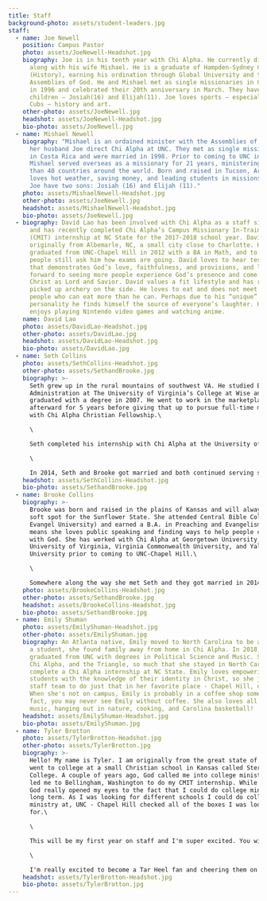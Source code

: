 ```yaml
---
title: Staff
background-photo: assets/student-leaders.jpg
staff:
  - name: Joe Newell
    position: Campus Pastor
    photo: assets/JoeNewell-Headshot.jpg
    biography: Joe is in his tenth year with Chi Alpha. He currently directs XA
      along with his wife Mishael. He is a graduate of Hampden-Sydney College
      (History), earning his ordination through Global University and the
      Assemblies of God. He and Mishael met as single missionaries in Costa Rica
      in 1996 and celebrated their 20th anniversary in March. They have two
      children — Josiah(16) and Elijah(11). Joe loves sports — especially the
      Cubs — history and art.
    other-photo: assets/JoeNewell.jpg
    headshot: assets/JoeNewell-Headshot.jpg
    bio-photo: assets/JoeNewell.jpg
  - name: Mishael Newell
    biography: "Mishael is an ordained minister with the Assemblies of God. She and
      her husband Joe direct Chi Alpha at UNC. They met as single missionaries
      in Costa Rica and were married in 1998. Prior to coming to UNC in 2011
      Mishael served overseas as a missionary for 21 years, ministering in more
      than 40 countries around the world. Born and raised in Tucson, Arizona she
      loves hot weather, saving money, and leading students in missions. She and
      Joe have two sons: Josiah (16) and Elijah (11)."
    photo: assets/MishaelNewell-Headshot.jpg
    other-photo: assets/JoeNewell.jpg
    headshot: assets/MishaelNewell-Headshot.jpg
    bio-photo: assets/JoeNewell.jpg
  - biography: David Lao has been involved with Chi Alpha as a staff since Fall 2014
      and has recently completed Chi Alpha’s Campus Missionary In-Training
      (CMIT) internship at NC State for the 2017-2018 school year. David is
      originally from Albemarle, NC, a small city close to Charlotte. He
      graduated from UNC-Chapel Hill in 2012 with a BA in Math, and to this day
      people still ask him how exams are going. David loves to hear testimonies
      that demonstrates God’s love, faithfulness, and provisions, and looks
      forward to seeing more people experience God’s presence and come to know
      Christ as Lord and Savior. David values a fit lifestyle and has recently
      picked up archery on the side. He loves to eat and does not meet many
      people who can eat more than he can. Perhaps due to his “unique”
      personality he finds himself the source of everyone’s laughter. He also
      enjoys playing Nintendo video games and watching anime.
    name: David Lao
    photo: assets/DavidLao-Headshot.jpg
    other-photo: assets/DavidLao.jpg
    headshot: assets/DavidLao-Headshot.jpg
    bio-photo: assets/DavidLao.jpg
  - name: Seth Collins
    photo: assets/SethCollins-Headshot.jpg
    other-photo: assets/SethandBrooke.jpg
    biography: >-
      Seth grew up in the rural mountains of southwest VA. He studied Business
      Administration at The University of Virginia’s College at Wise and
      graduated with a degree in 2007. He went to work in the marketplace
      afterward for 5 years before giving that up to pursue full-time ministry
      with Chi Alpha Christian Fellowship.\

      \

      Seth completed his internship with Chi Alpha at the University of Virginia in Charlottesville in 2013 and served on staff for 2 years. During those 2 years, he also served as Chi Alpha Interim Director at Virginia Commonwealth University in Richmond, VA.\

      \

      In 2014, Seth and Brooke got married and both continued serving simultaneously at UVA and VCU. In 2015, both Seth and Brooke moved to New Haven to help pioneer Chi Alpha at Yale University. In June 2018, Seth and Brooke moved to Chapel Hill to work with Chi Alpha at UNC.
    headshot: assets/SethCollins-Headshot.jpg
    bio-photo: assets/SethandBrooke.jpg
  - name: Brooke Collins
    biography: >-
      Brooke was born and raised in the plains of Kansas and will always have a
      soft spot for the Sunflower State. She attended Central Bible College (now
      Evangel University) and earned a B.A. in Preaching and Evangelism. Which
      means she loves public speaking and finding ways to help people connect
      with God. She has worked with Chi Alpha at Georgetown University, the
      University of Virginia, Virginia Commonwealth University, and Yale
      University prior to coming to UNC-Chapel Hill.\

      \

      Somewhere along the way she met Seth and they got married in 2014. Most of their major relationship milestones have occurred at Chi Alpha events. You should ask her about how they met. Brooke loves watching movies and reading Wonder Woman comic books. She’s also a big baseball fan. One of her life goals is to see a game at every MLB ballpark.
    photo: assets/BrookeCollins-Headshot.jpg
    other-photo: assets/SethandBrooke.jpg
    headshot: assets/BrookeCollins-Headshot.jpg
    bio-photo: assets/SethandBrooke.jpg
  - name: Emily Shuman
    photo: assets/EmilyShuman-Headshot.jpg
    other-photo: assets/EmilyShuman.jpg
    biography: An Atlanta native, Emily moved to North Carolina to be a Tarheel. As
      a student, she found family away from home in Chi Alpha. In 2018, Emily
      graduated from UNC with degrees in Political Science and Music. She loved
      Chi Alpha, and the Triangle, so much that she stayed in North Carolina to
      complete a Chi Alpha internship at NC State. Emily loves empowering
      students with the knowledge of their identity in Christ, so she joined the
      staff team to do just that in her favorite place - Chapel Hill, of course!
      When she's not on campus, Emily is probably in a coffee shop somewhere. In
      fact, you may never see Emily without coffee. She also loves all things
      music, hanging out in nature, cooking, and Carolina basketball!
    headshot: assets/EmilyShuman-Headshot.jpg
    bio-photo: assets/EmilyShuman.jpg
  - name: Tyler Brotton
    photo: assets/TylerBrotton-Headshot.jpg
    other-photo: assets/TylerBrotton.jpg
    biography: >-
      Hello! My name is Tyler. I am originally from the great state of Kansas. I
      went to college at a small Christian school in Kansas called Sterling
      College. A couple of years ago, God called me into college ministry and
      led me to Bellingham, Washington to do my CMIT internship. While there,
      God really opened my eyes to the fact that I could do college ministry
      long term. As I was looking for different schools I could do college
      ministry at, UNC - Chapel Hill checked all of the boxes I was looking
      for.\

      \

      This will be my first year on staff and I'm super excited. You will probably find me on campus playing any type of sports with people. I love playing Ultimate, softball, ping pong, curling, spikeball, basketball, tennis, and anything else I can get my hands on. I also really love my Nintendo Switch and am down to play Mario Kart with anyone!\

      \

      I'm really excited to become a Tar Heel fan and cheering them on! Besides that I am passionate about the Kansas City Chiefs and the Kansas City Royals! I also love being out in nature and experiencing God's creation. I look forward to getting to know you. I would love to talk about anything really. I would love to get to know you more!
    headshot: assets/TylerBrotton-Headshot.jpg
    bio-photo: assets/TylerBrotton.jpg
---
```

